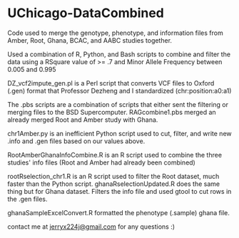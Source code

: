 # UChicago-DataCombined
Code used to merge the genotype, phenotype, and information files from Amber, Root, Ghana, BCAC, and AABC studies together.

Used a combination of R, Python, and Bash scripts to combine and filter the data using a RSquare value of >= .7 and Minor Allele Frequency between 0.005 and 0.995

DZ_vcf2impute_gen.pl is a Perl script that converts VCF files to Oxford (.gen) format that Professor Dezheng and I standardized (chr:position:a0:a1)

The .pbs scripts are a combination of scripts that either sent the filtering or merging files to the BSD Supercomputer. RAGcombine1.pbs merged an already merged Root and Amber study with Ghana.

chr1Amber.py is an inefficient Python script used to cut, filter, and write new .info and .gen files based on our values above.

RootAmberGhanaInfoCombine.R is an R script used to combine the three studies' info files (Root and Amber had already been combined)

rootRselection_chr1.R is an R script used to filter the Root dataset, much faster than the Python script.
ghanaRselectionUpdated.R does the same thing but for Ghana dataset. Filters the info file and used gtool to cut rows in the .gen files.

ghanaSampleExcelConvert.R formatted the phenotype (.sample) ghana file.

contact me at jerryx224j@gmail.com for any questions :)
